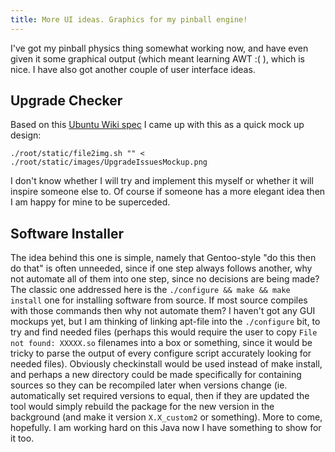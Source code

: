 ```yaml
---
title: More UI ideas. Graphics for my pinball engine!
---
```

I've got my pinball physics thing somewhat working now, and have even given it some graphical output (which meant learning AWT :( ), which is nice. I have also got another couple of user interface ideas.

## Upgrade Checker

Based on this [Ubuntu Wiki spec](https://wiki.ubuntu.com/PainlessUpgrade) I came up with this as a quick mock up design:

```{.unwrap pipe="sh | pandoc -t json"}
./root/static/file2img.sh "" < ./root/static/images/UpgradeIssuesMockup.png
```

I don't know whether I will try and implement this myself or whether it will inspire someone else to. Of course if someone has a more elegant idea then I am happy for mine to be superceded.

## Software Installer

The idea behind this one is simple, namely that Gentoo-style "do this then do that" is often unneeded, since if one step always follows another, why not automate all of them into one step, since no decisions are being made? The classic one addressed here is the `./configure && make && make install` one for installing software from source. If most source compiles with those commands then why not automate them? I haven't got any GUI mockups yet, but I am thinking of linking apt-file into the `./configure` bit, to try and find needed files (perhaps this would require the user to copy `File not found: XXXXX.so` filenames into a box or something, since it would be tricky to parse the output of every configure script accurately looking for needed files). Obviously checkinstall would be used instead of make install, and perhaps a new directory could be made specifically for containing sources so they can be recompiled later when versions change (ie. automatically set required versions to equal, then if they are updated the tool would simply rebuild the package for the new version in the background (and make it version `X.X_custom2` or something). More to come, hopefully. I am working hard on this Java now I have something to show for it too.
